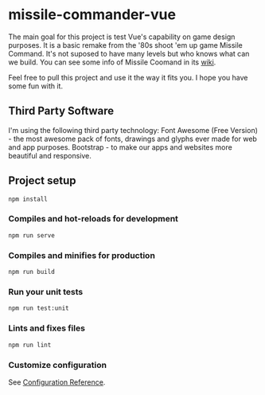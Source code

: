 # missile-commander-vue
The main goal for this project is test Vue's capability on game design purposes.
It is a basic remake from the '80s shoot 'em up game Missile Command. It's not suposed to have many levels but who knows what can we build.
You can see some info of Missile Coomand in its [wiki](https://en.wikipedia.org/wiki/Missile_Command).

Feel free to pull this project and use it the way it fits you.
I hope you have some fun with it.

## Third Party Software
I'm using the following third party technology:
Font Awesome (Free Version) - the most awesome pack of fonts, drawings and glyphs ever made for web and app purposes.
Bootstrap - to make our apps and websites more beautiful and responsive.

## Project setup
```
npm install
```

### Compiles and hot-reloads for development
```
npm run serve
```

### Compiles and minifies for production
```
npm run build
```

### Run your unit tests
```
npm run test:unit
```

### Lints and fixes files
```
npm run lint
```

### Customize configuration
See [Configuration Reference](https://cli.vuejs.org/config/).
